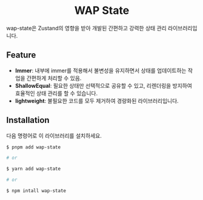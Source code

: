 <h1 align="center">WAP State</h1>

wap-state은 Zustand의 영향을 받아 개발된 간편하고 강력한 상태 관리 라이브러리입니다.

## Feature

- **Immer**: 내부에 immer를 적용해서 불변성을 유지하면서 상태를 업데이트하는 작업을 간편하게 처리할 수 있음.
- **ShallowEqual**: 필요한 상태만 선택적으로 공유할 수 있고, 리렌더링을 방지하여 효율적인 상태 관리를 할 수 있습니다.
- **lightweight**: 불필요한 코드를 모두 제거하여 경량화된 라이브러리입니다.

## Installation

다음 명령어로 이 라이브러리를 설치하세요.

```sh
$ pnpm add wap-state

# or

$ yarn add wap-state

# or

$ npm intall wap-state
```
